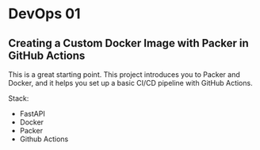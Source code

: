 # DevOps 01
## Creating a Custom Docker Image with Packer in GitHub Actions

This is a great starting point. This project introduces you to Packer and Docker, and it helps you set up a basic CI/CD pipeline with GitHub Actions.

Stack:
* FastAPI
* Docker
* Packer
* Github Actions
